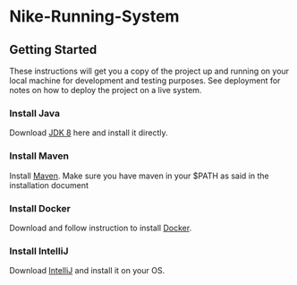 # Nike-Running-System

## Getting Started

These instructions will get you a copy of the project up and running on your local machine for development and testing purposes. See deployment for notes on how to deploy the project on a live system.

### Install Java

Download [JDK 8](http://www.oracle.com/technetwork/java/javase/downloads/jdk8-downloads-2133151.html ) here and install it directly.



### Install Maven 

Install [Maven](https://maven.apache.org/install.html). Make sure you have maven in your $PATH as said in the installation document


### Install Docker

Download and follow instruction to install [Docker](https://store.docker.com/editions/community/docker-ce-desktop-mac).


### Install IntelliJ

Download [IntelliJ](https://www.jetbrains.com/idea/?fromMenu#chooseYourEdition) and install it on your OS.

